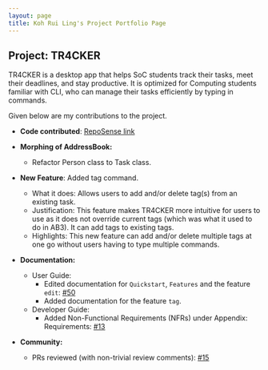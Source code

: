 ```yaml
---
layout: page
title: Koh Rui Ling's Project Portfolio Page
---
```


## Project: TR4CKER

TR4CKER is a desktop app that helps SoC students track their tasks, meet their deadlines, and stay productive. It is
optimized for Computing students familiar with CLI, who can manage their tasks efficiently by typing in commands.

Given below are my contributions to the project.

* **Code contributed**: [RepoSense link](https://nus-cs2103-ay2021s1.github.io/tp-dashboard/#breakdown=true&search=ruilingk)

* **Morphing of AddressBook:**
  * Refactor Person class to Task class.

* **New Feature**: Added tag command.
  * What it does: Allows users to add and/or delete tag(s) from an existing task.
  * Justification: This feature makes TR4CKER more intuitive for users to use as it does not override current tags
  (which was what it used to do in AB3). It can add tags to existing tags.
  * Highlights: This new feature can add and/or delete multiple tags at one go without users having to type multiple commands.

* **Documentation:**
  * User Guide:
    * Edited documentation for `Quickstart`, `Features` and the feature `edit`: [\#50](https://github.com/AY2021S1-CS2103T-T10-2/tp/pull/50)
    * Added documentation for the feature `tag`.
  * Developer Guide:
    * Added Non-Functional Requirements (NFRs) under Appendix: Requirements: [\#13](https://github.com/AY2021S1-CS2103T-T10-2/tp/pull/13)

* **Community:**
  * PRs reviewed (with non-trivial review comments): [\#15](https://github.com/AY2021S1-CS2103T-T10-2/tp/pull/15)
